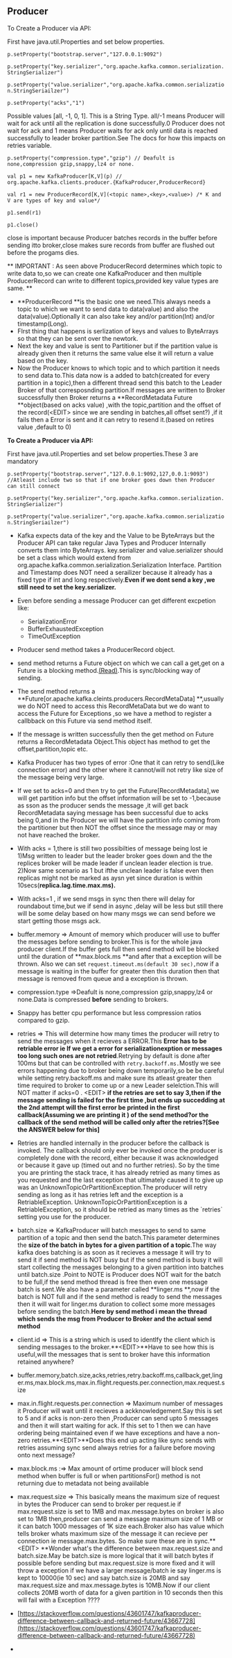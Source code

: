## Producer

To Create a Producer via API:

First have java.util.Properties and set below properties.

`p.setProperty("bootstrap.server","127.0.0.1:9092")`

`p.setProperty("key.serializer","org.apache.kafka.common.serialization.StringSerializer")`

`p.setProperty("value.serializer","org.apache.kafka.common.serialization.StringSeriailzer")`

`p.setProperty("acks","1")`

Possible values \[all, -1, 0, 1\]. This is a String Type. all/-1 means Producer will wait for ack until all the replication is done successfully.0 Producer does not wait for ack and 1 means Producer waits for ack only until data is reached successfully to leader broker partition.See The docs for how this impacts on retries variable.

`p.setProperty("compression.type","gzip") // Deafult is none,compression gzip,snappy,lz4 or none.`

`val p1 = new KafkaProducer[K,V](p) // org.apache.kafka.clients.producer.{KafkaProducer,ProducerRecord}`

`val r1 = new ProducerRecord[K,V](<topic name>,<key>,<value>) /* K and V are types of key and value*/`

`p1.send(r1)`

`p1.close()`

close is important because Producer batches records in the buffer before sending itto broker,close makes sure records from buffer are flushed out before the progams dies.

 ** IMPORTANT : As seen above ProducerRecord determines which topic to write data to,so we can create one KafkaProducer and then multiple ProducerRecord can write to different topics,provided key value types are same. **

* **ProducerRecord **is the basic one we need.This always needs a topic to which we want to send data to data\(value\) and also the data\(value\).Optionally it can also take key and/or partition\(Int\) and/or timestamp\(Long\).
* FIrst thing that happens is serlization of keys and values to ByteArrays so that they can be sent over the newtork.
* Next the key and value is sent to Partitioner but if the partition value is already given then it returns the same value else it will return a value based on the key.
* Now the Producer knows to which topic and to which partition it needs to send data to.This data now is a added to batch\(created for every partition in a topic\),then a different thread send this batch to the Leader Broker of that corresposnding partition.If messages are written to Broker successfully then Broker returns a **RecordMetadata Future **object\(based on acks value\) ,with the topic,partition and the offset of the record\(&lt;EDIT&gt; since we are sending in batches,all offset sent?\) ,if it fails then a Error is sent and it can retry to resend it.\(based on retires value ,default to 0\)

**To Create a Producer via API:**

First have java.util.Properties and set below properties.These 3 are mandatory

`p.setProperty("bootstrap.server","127.0.0.1:9092,127,0.0.1:9093") //Atleast include two so that if one broker goes down then Producer can still connect`

`p.setProperty("key.serializer","org.apache.kafka.common.serialization.StringSerializer")`

`p.setProperty("value.serializer","org.apache.kafka.common.serialization.StringSeriailzer")`

* Kafka expects data of the key and the Value to be ByteArrays but the Producer API can take regular Java Types and Producer Internally converts them into ByteArrays.  key.serializer and value.serializer should be set a class which would extend from org.apache.kafka.common.serialization.Serialization Interface. Partition and Timestamp does NOT need a serailizer because it already has a fixed type if int and long respectively.**Even if we dont send a key ,we still need to set the key.serializer.**
* Even before sending a message Producer can get different excpetion like:

  * SerializationError 
  * BufferExhaustedException
  * TimeOutException

* Producer send method takes a ProducerRecord object.

* send method returns a Future object on which we can call a get,get on a Future is a blocking method.[\(Read\)](http://www.baeldung.com/java-future).This is sync/blocking way of sending.

* The send method returns a **Future\[or.apache.kafka.cleints.producers.RecordMetaData\] **,usually we do NOT need to access this RecordMetaData but we do want to access the Future for Exceptions ,so we have a method to register a callbback on this Future via send method itself.

* If the message is written successfully then the get method on Future returns a RecordMetadata Object.This object has method to get the offset,partition,topic etc.

* Kafka Producer has two types of error :One that it can retry to send\(Like connection error\) and the other where it cannot/will not retry like size of the message being very large.

* If we set to acks=0 and then try to get the Future\[RecordMetadata\],we will get partition info but the offset information will be set to -1,because as sson as the producer sends the message ,it will get back RecordMetadata saying message has been successful due to acks being 0,and in the Producer we will have the partition info coming from the partitioner but then NOT the offset since the message may or may not have reached the broker.

* With acks = 1,there is still two possibilties of message being lost ie 1\)Msg written to leader but the leader broker goes down and the the replices broker will be made leader if unclean leader election is true. 2\)Now same scenario as 1 but ifthe unclean leader is false even then replicas might not be marked as aysn yet since duration is within 10secs\(**replica.lag.time.max.ms\).**

* With acks=1 , if we send msgs in sync then there will delay for roundabout time,but we if send in async ,delay will be less but still there will be some delay based on how many msgs we can send before we start getting those msgs ack.

* buffer.memory =&gt; Amount of memory which producer will use to buffer the messages before sending to broker.This is for the whole java producer client.If the buffer gets full then send method will be blocked until the duration of **max.block.ms **and after that a exception will be thrown. Also we can set `request.timeout.ms(default 30 sec),`now if a message is waiting in the buffer for greater then this duration then that message is removed from queue and a exception is thrown.

* compression.type =&gt;Deafult is none,compression gzip,snappy,lz4 or none.Data is compressed **before** sending to brokers.

* Snappy has better cpu performance but less compression ratios compared to gzip.

* retries =&gt; This will determine how many times the producer will retry to send the messages when it recieves a ERROR.This **Error has to be retriable error ie If we get a error for serializationexption or messages too long such ones are not retried**.Retrying by default is done after 100ms but that can be controlled with `retry.backoff.ms.`Mostly we see errors happening due to broker being down temporarily,so be be careful while setting retry.backoff.ms and make sure its atleast greater then time required to broker to come up or a new Leader selelction.This will NOT matter if acks=0 . &lt;EDIT&gt; **if the retries are set to say 3,then if the message sending is failed for the first time ,but ends up succedding at the 2nd attempt will the first error be printed in the first callback\(Assuming  we are printing it \) of the send method?or the callback of the send method will be called only after the retries?\[See the ANSWER below for this\]**

* Retries are handled internally in the producer before the callback is invoked. The callback should only ever be invoked once the producer is completely done with the record, either because it was acknowledged or because it gave up \(timed out and no further retries\). So by the time you are printing the stack trace, it has already retried as many times as you requested and the last exception that ultimately caused it to give up was an UnknownTopicOrPartitionException.The producer will retry sending as long as it has retries left and the exception is a RetriableException. UnknownTopicOrPartitionException is a RetriableException, so it should be retried as many times as the \`retries\` setting you use for the producer.

* batch.size =&gt; KafkaProducer will batch messages to send to same partition of a topic and then send the batch.This parameter determines the **size of the batch in bytes for a given partition of a topic**.The way kafka does batching is as soon as it recieves a message it will try to send it if send method is NOT busy but if the send method is busy it will start collecting the messages belonging to a  given partition into batches until batch.size .Point to NOTE is Producer does NOT wait for the batch to be full,if the send method thread is free then even one message batch is sent.We also have a parameter called **linger.ms **,now if the batch is NOT full and if the send method is ready to send the messages then it will wait for linger.ms duration to collect some more messages before sending the batch.**Here by send method i mean the thread which sends the msg from Producer to Broker and the actual send method**

* client.id =&gt; This is a string which is used to identlfy the client which is sending messages to the broker.**&lt;EDIT&gt;**Have to see how this is useful,will the messages that is sent to broker have this information retained anywhere?

* buffer.memory,batch.size,acks,retries,retry.backoff.ms,callback,get,linger.ms,max.block.ms,max.in.flight.requests.per.connection,max.request.size

* max.in.flight.requests.per.connection =&gt; Maximum number of messages it Producer will wait until it recieves a ackknowledgement.Say this is set to 5 and if acks is non-zero then ,Producer can send upto 5 messages and then it will start waiting for ack. If this set to 1 then we can have ordering being maintained even if we have exceptions and have a non-zero retries.**&lt;EDIT&gt;**Does this end up acting like sync sends with retries assuming sync send always retries for a failure before moving onto next message?

* max.block.ms :=&gt; Max amount of ortime producer will block send method when buffer is full or when partitionsFor\(\) method is not returning due to metadata not being avaiilable

* max.request.size =&gt; This basically means the maximum size of request in bytes the Producer can send to broker per request.ie if max.request.size is set to 1MB and max.message.bytes on broker is also set to 1MB then,producer can send a message maximum size of 1 MB or it can batch 1000 messages of 1K size each.Broker also has value which tells broker whats maximum size of the message it can recieve per connection ie message.max.bytes.  So make sure these are in sync.**&lt;EDIT&gt; **Wonder what's the difference between max.request.size and batch.size.May be batch.size is more logical that it will batch  bytes if possible before sending but max.request.size is more fixed and it will throw a exception if we have a larger message/batch ie say linger.ms is kept to 10000\(ie 10 sec\) and say batch.size is 20MB  and say max.request.size and max.message.bytes is 10MB.Now if our client collects 20MB worth of data for a given partition in 10 seconds then this will fail with a Exception ????

* [https://stackoverflow.com/questions/43601747/kafkaproducer-difference-between-callback-and-returned-future/43667728](https://stackoverflow.com/questions/43601747/kafkaproducer-difference-between-callback-and-returned-future/43667728)

* 


